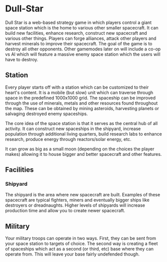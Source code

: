 # Dull-Star
Dull Star is a web-based strategy game in which players control a giant space station which is the home to various other smaller spacecraft. It can build new facilities, enhance research, construct new spacecraft and various other things. Players can forge alliances, attack other players and harvest minerals to improve their spacecraft. The goal of the game is to destroy all other opponents. Other gamemodes later on will include a co-op vs AI which will feature a massive enemy space station which the users will have to destroy.

## Station
Every player starts off with a station which can be customized to their heart's content. It is a mobile (but slow) unit which can traverse through space in the predefined 1000x1000 grid. The spaceship can be improved through the use of minerals, metals and other resources found throughout the map. These can be obtained by mining asteroids, harvesting planets or salvaging destroyed enemy spaceships. 

The core idea of the space station is that it serves as the central hub of all activity. It can construct new spaceships in the shipyard, increase population through additional living quarters, build research labs to enhance research, produce energy through reactors/solar energy, etc. 

It can grow as big as a small moon (depending on the choices the player makes) allowing it to house bigger and better spacecraft and other features.

## Facilities
### Shipyard
The shipyard is the area where new spacecraft are built. Examples of these spacecraft are typical fighters, miners and eventually bigger ships like destroyers or dreadnaughts. Higher levels of shipyards will increase production time and allow you to create newer spacecraft.







## Military
Your military troops can operate in two ways. First, they can be sent from your space station to targets of choice. The second way is creating a fleet of spaceships which act as a second (or third, etc) base where they can operate from. This will leave your base fairly undefended though.

